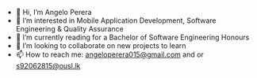 - 👋 Hi, I’m Angelo Perera
- 👀 I’m interested in  Mobile Application Development, Software Engineering & Quality Assurance
- 🌱 I’m currently reading for a Bachelor of Software Engineering Honours
- 💞️ I’m looking to collaborate on new projects to learn
- 📫 How to reach me: angeloperera015@gmail.com and or s92062815@ousl.lk

<!---
Angelo Perera is a ✨ special ✨ repository because its `README.md` (this file) appears on your GitHub profile.
You can click the Preview link to take a look at your changes.
--->
